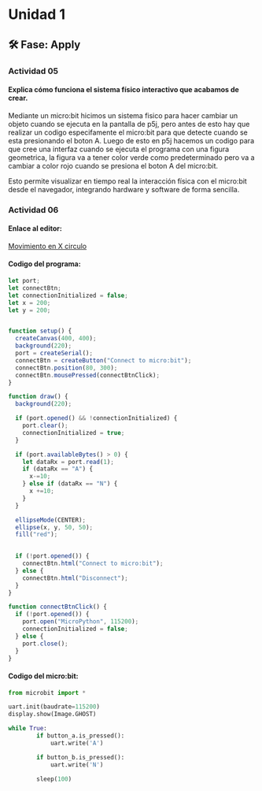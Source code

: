 # Unidad 1

## 🛠 Fase: Apply

### Actividad 05

#### Explica cómo funciona el sistema físico interactivo que acabamos de crear.  

Mediante un micro:bit hicimos un sistema fisico para hacer cambiar un objeto cuando se ejecuta en la pantalla de p5j, pero antes de esto hay que realizar un codigo especifamente el micro:bit para que detecte cuando se esta presionando el boton A. Luego de esto en p5j hacemos un codigo para que cree una interfaz cuando se ejecuta el programa con una figura geometrica, la figura va a tener color verde como predeterminado pero va a cambiar a color rojo cuando se presiona el boton A del micro:bit.  

Esto permite visualizar en tiempo real la interacción física con el micro:bit desde el navegador, integrando hardware y software de forma sencilla.  

### Actividad 06

#### Enlace al editor:  

[Movimiento en X circulo](https://editor.p5js.org/synths71/sketches/Wgz2f4Upj)

#### Codigo del programa: 

``` js
let port;
let connectBtn;
let connectionInitialized = false;
let x = 200;
let y = 200;


function setup() {
  createCanvas(400, 400);
  background(220);
  port = createSerial();
  connectBtn = createButton("Connect to micro:bit");
  connectBtn.position(80, 300);
  connectBtn.mousePressed(connectBtnClick);
}

function draw() {
  background(220);

  if (port.opened() && !connectionInitialized) {
    port.clear();
    connectionInitialized = true;
  }

  if (port.availableBytes() > 0) {
    let dataRx = port.read(1);
    if (dataRx == "A") {
      x-=10;
    } else if (dataRx == "N") {
      x +=10;
    }
  }

  ellipseMode(CENTER);
  ellipse(x, y, 50, 50);
  fill("red");
  

  if (!port.opened()) {
    connectBtn.html("Connect to micro:bit");
  } else {
    connectBtn.html("Disconnect");
  }
}

function connectBtnClick() {
  if (!port.opened()) {
    port.open("MicroPython", 115200);
    connectionInitialized = false;
  } else {
    port.close();
  }
}

```
#### Codigo del micro:bit:

``` py
from microbit import *

uart.init(baudrate=115200)
display.show(Image.GHOST)

while True:
        if button_a.is_pressed():
            uart.write('A')

        if button_b.is_pressed():
            uart.write('N')    
      
        sleep(100)  
```
